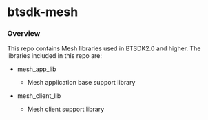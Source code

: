 # btsdk-mesh

### Overview

This repo contains Mesh libraries used in BTSDK2.0 and higher. The libraries included in this repo are:

* mesh\_app\_lib<br/>
    * Mesh application base support library<br/>


* mesh\_client\_lib<br/>
    * Mesh client support library<br/>


